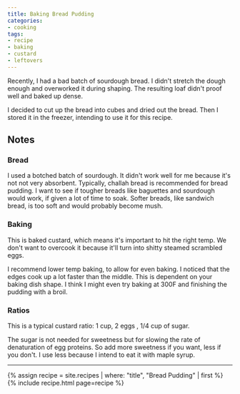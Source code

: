 ```yaml
---
title: Baking Bread Pudding
categories:
- cooking
tags:
- recipe
- baking
- custard
- leftovers
---
```


Recently, I had a bad batch of sourdough bread.
I didn't stretch the dough enough and overworked it during shaping.
The resulting loaf didn't proof well and baked up dense.

I decided to cut up the bread into cubes and dried out the bread.
Then I stored it in the freezer, intending to use it for this recipe.

## Notes

### Bread

I used a botched batch of sourdough.
It didn't work well for me because it's not not very absorbent.
Typically, challah bread is recommended for bread pudding.
I want to see if tougher breads like baguettes and sourdough would work, if given a lot of time to soak.
Softer breads, like sandwich bread, is too soft and would probably become mush.

### Baking

This is baked custard, which means it's important to hit the right temp.
We don't want to overcook it because it'll turn into shitty steamed scrambled eggs.

I recommend lower temp baking, to allow for even baking.
I noticed that the edges cook up a lot faster than the middle.
This is dependent on your baking dish shape.
I think I might even try baking at 300F and finishing the pudding with a broil.

### Ratios

This is a typical custard ratio: 1 cup, 2 eggs , 1/4 cup of sugar.

The sugar is not needed for sweetness but for slowing the rate of denaturation of egg proteins.
So add more sweetness if you want, less if you don't.
I use less because I intend to eat it with maple syrup.

---

{% assign recipe = site.recipes | where: "title",  "Bread Pudding" | first %}
{% include recipe.html page=recipe %}
